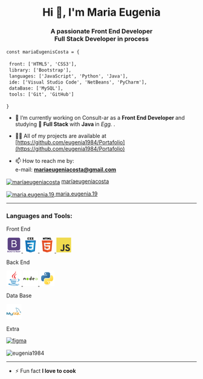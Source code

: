 <h1 align="center">Hi 👋, I'm Maria Eugenia</h1>

<h3 align="center">A passionate Front End Developer <br> Full Stack Developer in process</h3>


```
const mariaEugenisCosta = {

 front: ['HTML5', 'CSS3'],
 library: ['Bootstrap'],
 languages: ['JavaScript', 'Python', 'Java'],
 ide: ['Visual Studio Code', 'NetBeans', 'PyCharm'],
 dataBase: ['MySQL'],
 tools: ['Git', 'GitHub']
 
}

```

- 🔭 I’m currently working on Consult-ar as a <strong> Front End Developer </strong> and studying  🌱  <strong> Full Stack </strong> with <strong> Java </strong> in <i> Egg. </i>.


- 👨‍💻 All of my projects are available at [https://github.com/eugenia1984/Portafolio](https://github.com/eugenia1984/Portafolio)

- 📫 How to reach me by: <br>
e-mail: **mariaeugeniacosta@gmail.com**

<p align="left">
  <a href="https://linkedin.com/in/maríaeugeniacosta" target="blank">
   <img align="center" src="https://raw.githubusercontent.com/rahuldkjain/github-profile-readme-generator/master/src/images/icons/Social/linked-in-alt.svg" alt="maríaeugeniacosta" height="30" width="40" /></a>
 <a href="https://linkedin.com/in/maríaeugeniacosta" target="blank"> 
  maríaeugeniacosta 
 </a>
</p>

<p align="left">
<a href="https://instagram.com/maria.eugenia.19" target="blank">
 <img align="center" src="https://raw.githubusercontent.com/rahuldkjain/github-profile-readme-generator/master/src/images/icons/Social/instagram.svg" alt="maria.eugenia.19" height="30" width="40" />
 </a>
 <a href="https://instagram.com/maria.eugenia.19" target="blank"> 
  maria.eugenia.19 
 </a>
</p>

---

<h3 align="left">Languages and Tools:</h3>

<p align="left"> Front End </p> 


<p align="left"> 

  <a href="https://getbootstrap.com" target="_blank"> 
  <img src="https://raw.githubusercontent.com/devicons/devicon/master/icons/bootstrap/bootstrap-plain-wordmark.svg" alt="bootstrap" width="40" height="40"/> 
 </a> 
 
 <a href="https://www.w3schools.com/css/" target="_blank"> 
  <img src="https://raw.githubusercontent.com/devicons/devicon/master/icons/css3/css3-original-wordmark.svg" alt="css3" width="40" height="40"/> 
 </a> 
 
  <a href="https://www.w3.org/html/" target="_blank"> 
  <img src="https://raw.githubusercontent.com/devicons/devicon/master/icons/html5/html5-original-wordmark.svg" alt="html5" width="40" height="40"/> 
 </a> 
 
<a href="https://developer.mozilla.org/en-US/docs/Web/JavaScript" target="_blank"> 
  <img src="https://raw.githubusercontent.com/devicons/devicon/master/icons/javascript/javascript-original.svg" alt="javascript" width="40" height="40"/> 
 </a> 
 
</p> 

 
<p align="left"> Back End </p>

<p align="left"> 

  <a href="https://www.java.com" target="_blank"> 
  <img src="https://raw.githubusercontent.com/devicons/devicon/master/icons/java/java-original.svg" alt="java" width="40" height="40"/> 
 </a> 
 
 <a href="https://nodejs.org" target="_blank"> 
  <img src="https://raw.githubusercontent.com/devicons/devicon/master/icons/nodejs/nodejs-original-wordmark.svg" alt="nodejs" width="40" height="40"/> 
 </a> 
 <a href="https://www.python.org" target="_blank"> 
  <img src="https://raw.githubusercontent.com/devicons/devicon/master/icons/python/python-original.svg" alt="python" width="40" height="40"/> 
 </a> 
</p>

<p align="left"> Data Base </p> 

<p align="left"> 
  <a href="https://www.mysql.com/" target="_blank"> 
  <img src="https://raw.githubusercontent.com/devicons/devicon/master/icons/mysql/mysql-original-wordmark.svg" alt="mysql" width="40" height="40"/> 
 </a> 
</p> 

<p align="left"> Extra </p>
 <a href="https://www.figma.com/" target="_blank"> 
  <img src="https://www.vectorlogo.zone/logos/figma/figma-icon.svg" alt="figma" width="40" height="40"/> 
 </a> 
 </p>

<p>
 <img align="center" src="https://github-readme-stats.vercel.app/api/top-langs?username=eugenia1984&show_icons=true&locale=en&layout=compact" alt="eugenia1984" />
</p>

---

- ⚡ Fun fact **I love to cook**


